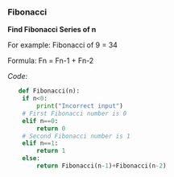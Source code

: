 ### Fibonacci

**Find Fibonacci Series of n**

For example: Fibonacci of 9 = 34

Formula: Fn = Fn-1 + Fn-2

*Code:*

```python
   def Fibonacci(n): 
    if n<0: 
        print("Incorrect input") 
    # First Fibonacci number is 0 
    elif n==0: 
        return 0
    # Second Fibonacci number is 1 
    elif n==1: 
        return 1
    else: 
        return Fibonacci(n-1)+Fibonacci(n-2)
   ```
